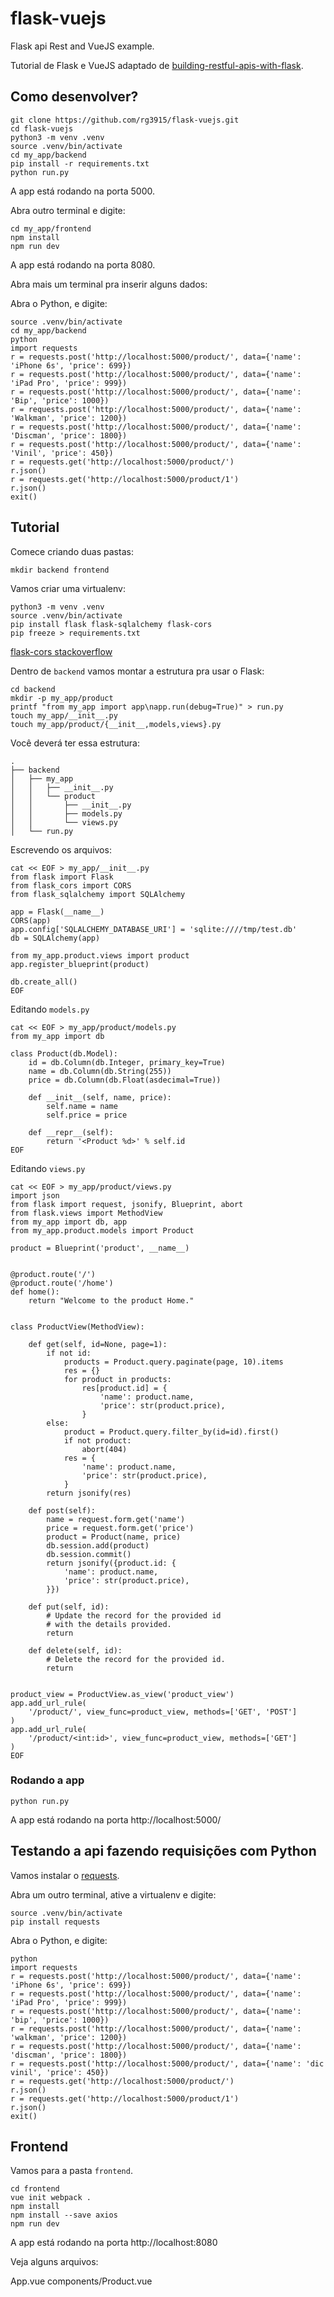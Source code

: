 # flask-vuejs

Flask api Rest and VueJS example.

Tutorial de Flask e VueJS adaptado de [building-restful-apis-with-flask](https://code.tutsplus.com/pt/tutorials/building-restful-apis-with-flask-diy--cms-26625).

## Como desenvolver?

```
git clone https://github.com/rg3915/flask-vuejs.git
cd flask-vuejs
python3 -m venv .venv
source .venv/bin/activate
cd my_app/backend
pip install -r requirements.txt
python run.py
```

A app está rodando na porta 5000.

Abra outro terminal e digite:

```
cd my_app/frontend
npm install
npm run dev
```

A app está rodando na porta 8080.

Abra mais um terminal pra inserir alguns dados:

Abra o Python, e digite:

```
source .venv/bin/activate
cd my_app/backend
python
import requests
r = requests.post('http://localhost:5000/product/', data={'name': 'iPhone 6s', 'price': 699})
r = requests.post('http://localhost:5000/product/', data={'name': 'iPad Pro', 'price': 999})
r = requests.post('http://localhost:5000/product/', data={'name': 'Bip', 'price': 1000})
r = requests.post('http://localhost:5000/product/', data={'name': 'Walkman', 'price': 1200})
r = requests.post('http://localhost:5000/product/', data={'name': 'Discman', 'price': 1800})
r = requests.post('http://localhost:5000/product/', data={'name': 'Vinil', 'price': 450})
r = requests.get('http://localhost:5000/product/')
r.json()
r = requests.get('http://localhost:5000/product/1')
r.json()
exit()
```

## Tutorial

Comece criando duas pastas:

```
mkdir backend frontend
```

Vamos criar uma virtualenv:

```
python3 -m venv .venv
source .venv/bin/activate
pip install flask flask-sqlalchemy flask-cors
pip freeze > requirements.txt
```

[flask-cors stackoverflow](https://stackoverflow.com/a/32749344)

Dentro de `backend` vamos montar a estrutura pra usar o Flask:

```
cd backend
mkdir -p my_app/product
printf "from my_app import app\napp.run(debug=True)" > run.py
touch my_app/__init__.py
touch my_app/product/{__init__,models,views}.py
```

Você deverá ter essa estrutura:

```
.
├── backend
│   ├── my_app
│   │   ├── __init__.py
│   │   └── product
│   │       ├── __init__.py
│   │       ├── models.py
│   │       └── views.py
│   └── run.py
```

Escrevendo os arquivos:

```
cat << EOF > my_app/__init__.py
from flask import Flask
from flask_cors import CORS
from flask_sqlalchemy import SQLAlchemy

app = Flask(__name__)
CORS(app)
app.config['SQLALCHEMY_DATABASE_URI'] = 'sqlite:////tmp/test.db'
db = SQLAlchemy(app)

from my_app.product.views import product
app.register_blueprint(product)

db.create_all()
EOF
```

Editando `models.py`

```
cat << EOF > my_app/product/models.py
from my_app import db

class Product(db.Model):
    id = db.Column(db.Integer, primary_key=True)
    name = db.Column(db.String(255))
    price = db.Column(db.Float(asdecimal=True))

    def __init__(self, name, price):
        self.name = name
        self.price = price

    def __repr__(self):
        return '<Product %d>' % self.id
EOF
```

Editando `views.py`

```
cat << EOF > my_app/product/views.py
import json
from flask import request, jsonify, Blueprint, abort
from flask.views import MethodView
from my_app import db, app
from my_app.product.models import Product

product = Blueprint('product', __name__)


@product.route('/')
@product.route('/home')
def home():
    return "Welcome to the product Home."


class ProductView(MethodView):

    def get(self, id=None, page=1):
        if not id:
            products = Product.query.paginate(page, 10).items
            res = {}
            for product in products:
                res[product.id] = {
                    'name': product.name,
                    'price': str(product.price),
                }
        else:
            product = Product.query.filter_by(id=id).first()
            if not product:
                abort(404)
            res = {
                'name': product.name,
                'price': str(product.price),
            }
        return jsonify(res)

    def post(self):
        name = request.form.get('name')
        price = request.form.get('price')
        product = Product(name, price)
        db.session.add(product)
        db.session.commit()
        return jsonify({product.id: {
            'name': product.name,
            'price': str(product.price),
        }})

    def put(self, id):
        # Update the record for the provided id
        # with the details provided.
        return

    def delete(self, id):
        # Delete the record for the provided id.
        return


product_view = ProductView.as_view('product_view')
app.add_url_rule(
    '/product/', view_func=product_view, methods=['GET', 'POST']
)
app.add_url_rule(
    '/product/<int:id>', view_func=product_view, methods=['GET']
)
EOF
```

### Rodando a app

```
python run.py
```

A app está rodando na porta http://localhost:5000/


## Testando a api fazendo requisições com Python

Vamos instalar o [requests](http://docs.python-requests.org/en/master/).

Abra um outro terminal, ative a virtualenv e digite:

```
source .venv/bin/activate
pip install requests
```

Abra o Python, e digite:

```
python
import requests
r = requests.post('http://localhost:5000/product/', data={'name': 'iPhone 6s', 'price': 699})
r = requests.post('http://localhost:5000/product/', data={'name': 'iPad Pro', 'price': 999})
r = requests.post('http://localhost:5000/product/', data={'name': 'bip', 'price': 1000})
r = requests.post('http://localhost:5000/product/', data={'name': 'walkman', 'price': 1200})
r = requests.post('http://localhost:5000/product/', data={'name': 'discman', 'price': 1800})
r = requests.post('http://localhost:5000/product/', data={'name': 'dic vinil', 'price': 450})
r = requests.get('http://localhost:5000/product/')
r.json()
r = requests.get('http://localhost:5000/product/1')
r.json()
exit()
```


## Frontend

Vamos para a pasta `frontend`.

```
cd frontend
vue init webpack .
npm install
npm install --save axios
npm run dev
```

A app está rodando na porta http://localhost:8080

Veja alguns arquivos:

App.vue
components/Product.vue
